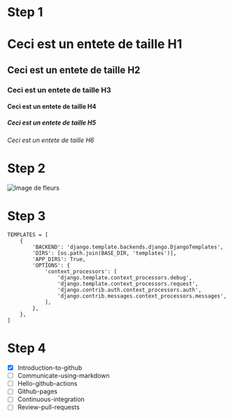 # Step 1

# Ceci est un entete de taille H1
## Ceci est un entete de taille H2
### Ceci est un entete de taille H3
#### Ceci est un entete de taille H4
##### Ceci est un entete de taille H5
###### Ceci est un entete de taille H6

# Step 2

![Image de fleurs](https://encrypted-tbn0.gstatic.com/images?q=tbn:ANd9GcTvSHiIcQXPv35K3tXHTXfhElY90rma09JIOMb83VIV&s)

# Step 3
```
TEMPLATES = [
    {
        'BACKEND': 'django.template.backends.django.DjangoTemplates',
        'DIRS': [os.path.join(BASE_DIR, 'templates')],
        'APP_DIRS': True,
        'OPTIONS': {
            'context_processors': [
                'django.template.context_processors.debug',
                'django.template.context_processors.request',
                'django.contrib.auth.context_processors.auth',
                'django.contrib.messages.context_processors.messages',
            ],
        },
    },
]
```
# Step 4

- [x] Introduction-to-github
- [ ] Communicate-using-markdown
- [ ] Hello-github-actions
- [ ] Github-pages
- [ ] Continuous-integration
- [ ] Review-pull-requests 
